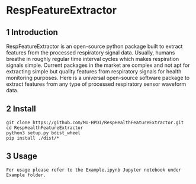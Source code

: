 # RespFeatureExtractor

## 1 Introduction
RespFeatureExtractor is an open-source python package built to extract features from the processed respiratory signal data. Usually, humans breathe in roughly regular time interval cycles which makes respiration signals simple. Current packages in the market are complex and not apt for extracting simple but quality features from respiratory signals for health monitoring purposes. Here is a universal open-source software package to extract features from any type of processed respiratory sensor waveform data.

## 2 Install 

````
git clone https://github.com/MU-HPDI/RespHealthFeatureExtractor.git
cd RespHealthFeatureExtractor
python3 setup.py bdist_wheel
pip install ./dist/*
````

## 3 Usage
````
For usage please refer to the Example.ipynb Jupyter notebook under Example folder.

````
